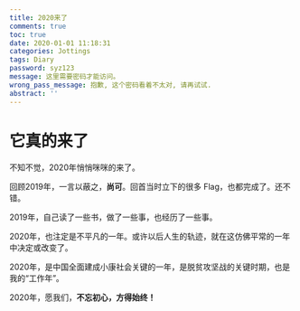 ```yaml
---
title: 2020来了
comments: true
toc: true
date: 2020-01-01 11:18:31
categories: Jottings
tags: Diary
password: syz123
message: 这里需要密码才能访问。
wrong_pass_message: 抱歉, 这个密码看着不太对, 请再试试.
abstract: ''
---
```


# 它真的来了

不知不觉，2020年悄悄咪咪的来了。

回顾2019年，一言以蔽之，**尚可**。回首当时立下的很多 Flag，也都完成了。还不错。

2019年，自己读了一些书，做了一些事，也经历了一些事。

2020年，也注定是不平凡的一年。或许以后人生的轨迹，就在这仿佛平常的一年中决定或改变了。

2020年，是中国全面建成小康社会关键的一年，是脱贫攻坚战的关键时期，也是我的“工作年”。

2020年，愿我们，**不忘初心，方得始终！**
